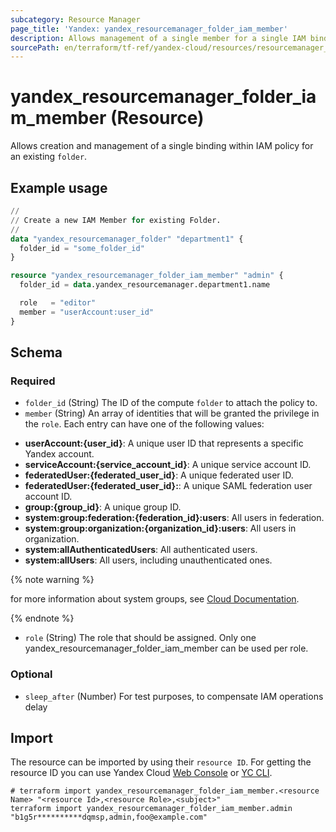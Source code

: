 ```yaml
---
subcategory: Resource Manager
page_title: 'Yandex: yandex_resourcemanager_folder_iam_member'
description: Allows management of a single member for a single IAM binding for a Yandex Resource Manager folder.
sourcePath: en/terraform/tf-ref/yandex-cloud/resources/resourcemanager_folder_iam_member.md
---
```


# yandex_resourcemanager_folder_iam_member (Resource)

Allows creation and management of a single binding within IAM policy for an existing `folder`.

## Example usage

```terraform
//
// Create a new IAM Member for existing Folder.
//
data "yandex_resourcemanager_folder" "department1" {
  folder_id = "some_folder_id"
}

resource "yandex_resourcemanager_folder_iam_member" "admin" {
  folder_id = data.yandex_resourcemanager.department1.name

  role   = "editor"
  member = "userAccount:user_id"
}
```

<!-- schema generated by tfplugindocs -->
## Schema

### Required

- `folder_id` (String) The ID of the compute `folder` to attach the policy to.
- `member` (String) An array of identities that will be granted the privilege in the `role`. Each entry can have one of the following values:
 * **userAccount:{user_id}**: A unique user ID that represents a specific Yandex account.
 * **serviceAccount:{service_account_id}**: A unique service account ID.
 * **federatedUser:{federated_user_id}**: A unique federated user ID.
 * **federatedUser:{federated_user_id}:**: A unique SAML federation user account ID.
 * **group:{group_id}**: A unique group ID.
 * **system:group:federation:{federation_id}:users**: All users in federation.
 * **system:group:organization:{organization_id}:users**: All users in organization.
 * **system:allAuthenticatedUsers**: All authenticated users.
 * **system:allUsers**: All users, including unauthenticated ones.

{% note warning %}

for more information about system groups, see [Cloud Documentation](https://yandex.cloud/docs/iam/concepts/access-control/system-group).

{% endnote %}

- `role` (String) The role that should be assigned. Only one yandex_resourcemanager_folder_iam_member can be used per role.

### Optional

- `sleep_after` (Number) For test purposes, to compensate IAM operations delay

## Import

The resource can be imported by using their `resource ID`. For getting the resource ID you can use Yandex Cloud [Web Console](https://console.yandex.cloud) or [YC CLI](https://yandex.cloud/docs/cli/quickstart).

```shell
# terraform import yandex_resourcemanager_folder_iam_member.<resource Name> "<resource Id>,<resource Role>,<subject>"
terraform import yandex_resourcemanager_folder_iam_member.admin "b1g5r**********dqmsp,admin,foo@example.com"
```
